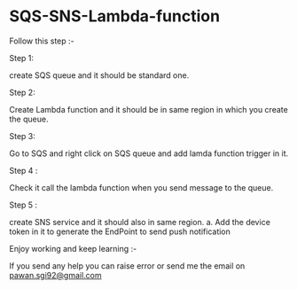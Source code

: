 # SQS-SNS-Lambda-function

Follow this step :-

Step 1: 

create SQS queue and it should be standard one.

Step 2: 

Create Lambda function and it should be in same region in which you create the queue.

Step 3: 

Go to SQS and right click on SQS queue and add lamda function trigger in it.

Step 4 : 

Check it call the lambda function when you send message to the queue.

Step 5 : 

create SNS service and it should also in same region.
a. Add the device token in it to generate the EndPoint to send push notification


Enjoy working and keep learning :-

If you send any help you can raise error or send me the email on <pawan.sgi92@gmail.com>
